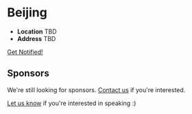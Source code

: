 # Beijing

* **Location** TBD
* **Address** TBD

<a class="button" href="https://docs.google.com/a/linuxfoundation.org/forms/d/1wmmvzhSz1kxR8IJcH_5qdAxlD41xfLoV6O_VXviizio/viewform">Get Notified!</a>

## Sponsors

We're still looking for sponsors. <a href="mailto:tbenzies@linuxfoundation.org?subject=Node.js%20Live%20Sponsorship">Contact us</a> if you're interested.

[Let us know](https://github.com/nodejs/live.nodejs.org#interested-in-speaking) 
if you're interested in speaking :)